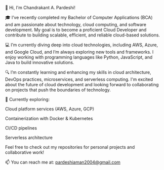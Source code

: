 👋 Hi, I'm Chandrakant A. Pardeshi!

🎓 I’ve recently completed my Bachelor of Computer Applications (BCA) and am passionate about technology, cloud computing, and software development.
   My goal is to become a proficient Cloud Developer and contribute to building scalable, efficient, and reliable cloud-based solutions.

💻 I’m currently diving deep into cloud technologies, including AWS, Azure, and Google Cloud, and I’m always exploring new tools and frameworks. 
   I enjoy working with programming languages like Python, JavaScript, and Java to build innovative solutions.

🔍 I’m constantly learning and enhancing my skills in cloud architecture, DevOps practices, microservices, and serverless computing.
   I'm excited about the future of cloud development and looking forward to collaborating on projects that push the boundaries of technology.

🌱 Currently exploring:

   Cloud platform services (AWS, Azure, GCP)

   Containerization with Docker & Kubernetes

   CI/CD pipelines

   Serverless architecture

Feel free to check out my repositories for personal projects and collaborative work!

📫 You can reach me at: pardeshiaman2004@gmail.com
